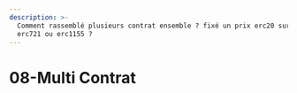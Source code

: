 ```yaml
---
description: >-
  Comment rassemblé plusieurs contrat ensemble ? fixé un prix erc20 sur un
  erc721 ou erc1155 ?
---
```


# 08-Multi Contrat

